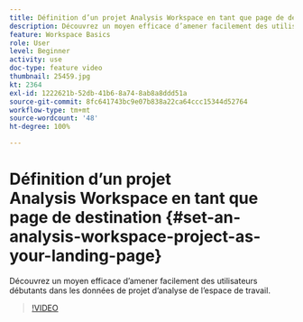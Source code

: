 ```yaml
---
title: Définition d’un projet Analysis Workspace en tant que page de destination
description: Découvrez un moyen efficace d’amener facilement des utilisateurs novices à accéder aux données du projet d’analyse de l’espace de travail
feature: Workspace Basics
role: User
level: Beginner
activity: use
doc-type: feature video
thumbnail: 25459.jpg
kt: 2364
exl-id: 1222621b-52db-41b6-8a74-8ab8a8ddd51a
source-git-commit: 8fc641743bc9e07b838a22ca64ccc15344d52764
workflow-type: tm+mt
source-wordcount: '48'
ht-degree: 100%

---
```


# Définition d’un projet Analysis Workspace en tant que page de destination {#set-an-analysis-workspace-project-as-your-landing-page}

Découvrez un moyen efficace d’amener facilement des utilisateurs débutants dans les données de projet d’analyse de l’espace de travail.

>[!VIDEO](https://video.tv.adobe.com/v/25459/?quality=12&learn=on)
